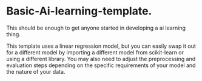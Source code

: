 # Basic-Ai-learning-template.
This should be enough to get anyone started in developing a ai learning thing. 

This template uses a linear regression model, but you can easily swap it out for a different model by importing a different model from scikit-learn or using a different library. You may also need to adjust the preprocessing and evaluation steps depending on the specific requirements of your model and the nature of your data.
